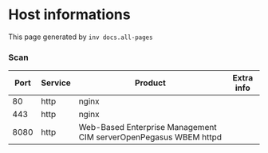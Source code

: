 # Host informations

This page generated by `inv docs.all-pages`


[comment]: (>>HOSTINFOS)


### Scan

| Port | Service | Product | Extra info |
| ------ | ------ |------ |------ |
|80|http|nginx||
|443|http|nginx||
|8080|http|Web-Based Enterprise Management CIM serverOpenPegasus WBEM httpd||


        

[comment]: (<<HOSTINFOS)